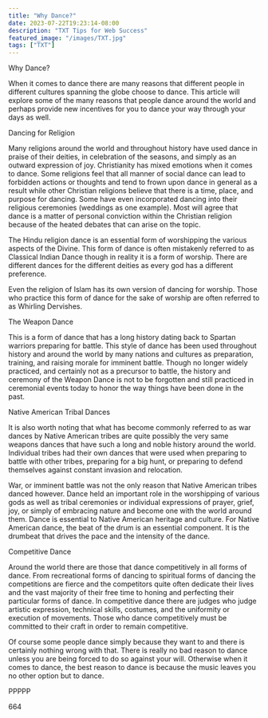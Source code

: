 ```yaml
---
title: "Why Dance?"
date: 2023-07-22T19:23:14-08:00
description: "TXT Tips for Web Success"
featured_image: "/images/TXT.jpg"
tags: ["TXT"]
---
```


Why Dance?

When it comes to dance there are many reasons that different people in different cultures spanning the globe choose to dance. This article will explore some of the many reasons that people dance around the world and perhaps provide new incentives for you to dance your way through your days as well.

Dancing for Religion

Many religions around the world and throughout history have used dance in praise of their deities, in celebration of the seasons, and simply as an outward expression of joy. Christianity has mixed emotions when it comes to dance. Some religions feel that all manner of social dance can lead to forbidden actions or thoughts and tend to frown upon dance in general as a result while other Christian religions believe that there is a time, place, and purpose for dancing. Some have even incorporated dancing into their religious ceremonies (weddings as one example). Most will agree that dance is a matter of personal conviction within the Christian religion because of the heated debates that can arise on the topic.

The Hindu religion dance is an essential form of worshipping the various aspects of the Divine. This form of dance is often mistakenly referred to as Classical Indian Dance though in reality it is a form of worship. There are different dances for the different deities as every god has a different preference.

Even the religion of Islam has its own version of dancing for worship. Those who practice this form of dance for the sake of worship are often referred to as Whirling Dervishes. 

The Weapon Dance

This is a form of dance that has a long history dating back to Spartan warriors preparing for battle. This style of dance has been used throughout history and around the world by many nations and cultures as preparation, training, and raising morale for imminent battle. Though no longer widely practiced, and certainly not as a precursor to battle, the history and ceremony of the Weapon Dance is not to be forgotten and still practiced in ceremonial events today to honor the way things have been done in the past.

Native American Tribal Dances

It is also worth noting that what has become commonly referred to as war dances by Native American tribes are quite possibly the very same weapons dances that have such a long and noble history around the world. Individual tribes had their own dances that were used when preparing to battle with other tribes, preparing for a big hunt, or preparing to defend themselves against constant invasion and relocation.

War, or imminent battle was not the only reason that Native American tribes danced however. Dance held an important role in the worshipping of various gods as well as tribal ceremonies or individual expressions of prayer, grief, joy, or simply of embracing nature and become one with the world around them. Dance is essential to Native American heritage and culture. For Native American dance, the beat of the drum is an essential component. It is the drumbeat that drives the pace and the intensity of the dance. 

Competitive Dance

Around the world there are those that dance competitively in all forms of dance. From recreational forms of dancing to spiritual forms of dancing the competitions are fierce and the competitors quite often dedicate their lives and the vast majority of their free time to honing and perfecting their particular forms of dance. In competitive dance there are judges who judge artistic expression, technical skills, costumes, and the uniformity or execution of movements. Those who dance competitively must be committed to their craft in order to remain competitive. 

Of course some people dance simply because they want to and there is certainly nothing wrong with that. There is really no bad reason to dance unless you are being forced to do so against your will. Otherwise when it comes to dance, the best reason to dance is because the music leaves you no other option but to dance.

PPPPP

664

